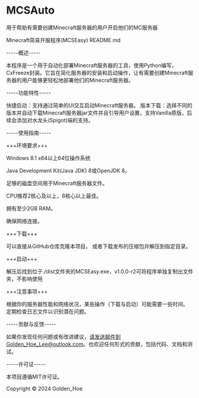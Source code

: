 # MCSAuto
用于帮助有需要创建Minecraft服务器的用户开启他们的MC服务器

Minecraft简易开服程序(MCSEasy) README.md

-----概述-----

本程序是一个用于自动化部署Minecraft服务器的工具，使用Python编写，CxFreeze封装。它旨在简化服务器的安装和启动操作，让有需要创建Minecraft服务器的用户能够更轻松地部署他们的Minecraft服务器。

-----功能特性-----

快捷启动：支持通过简单的UI交互启动Minecraft服务器。
版本下载：选择不同的版本并自动下载Minecraft服务器jar文件并且引导用户设置，支持Vanilla原版，后续会添加对水龙头(Spigot)端的支持。

-----使用指南-----

+++环境要求+++

Windows 8.1 x64以上64位操作系统

Java Development Kit(Java JDK) 8或OpenJDK 8。

足够的磁盘空间用于Minecraft服务器文件。

CPU推荐2核心及以上，8核心以上最佳。

拥有至少2GB RAM。

确保网络连接。

+++下载+++

可以直接从GitHub仓库克隆本项目。
或者下载发布的压缩包并解压到指定目录。

+++启动+++

解压后找到位于./dist文件夹的MCSEasy.exe，v1.0.0-r2可将程序单独复制出文件夹，不影响使用

+++注意事项+++

根据你的服务器性能和网络状况，某些操作（下载与启动）可能需要一些时间。
定期检查日志文件以识别潜在问题。

-----贡献与反馈-----

如果你发现任何问题或有改进建议，请发送邮件到Golden_Hoe_Lee@outlook.com。也欢迎任何形式的贡献，包括代码、文档和测试。

-----许可证-----

本项目遵循MIT许可证。

Copyright © 2024 Golden_Hoe

